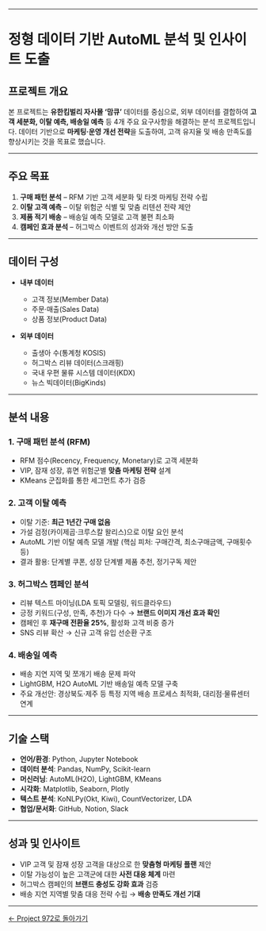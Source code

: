 
---

# 정형 데이터 기반 AutoML 분석 및 인사이트 도출

## 프로젝트 개요

본 프로젝트는 **유한킴벌리 자사몰 ‘맘큐’** 데이터를 중심으로, 외부 데이터를 결합하여 **고객 세분화, 이탈 예측, 배송일 예측** 등 4개 주요 요구사항을 해결하는 분석 프로젝트입니다.
데이터 기반으로 **마케팅·운영 개선 전략**을 도출하여, 고객 유지율 및 배송 만족도를 향상시키는 것을 목표로 했습니다.

---

## 주요 목표

1. **구매 패턴 분석** – RFM 기반 고객 세분화 및 타겟 마케팅 전략 수립
2. **이탈 고객 예측** – 이탈 위험군 식별 및 맞춤 리텐션 전략 제안
3. **제품 적기 배송** – 배송일 예측 모델로 고객 불편 최소화
4. **캠페인 효과 분석** – 허그박스 이벤트의 성과와 개선 방안 도출

---

## 데이터 구성

* **내부 데이터**

  * 고객 정보(Member Data)
  * 주문·매출(Sales Data)
  * 상품 정보(Product Data)
* **외부 데이터**

  * 출생아 수(통계청 KOSIS)
  * 허그박스 리뷰 데이터(스크래핑)
  * 국내 우편 물류 시스템 데이터(KDX)
  * 뉴스 빅데이터(BigKinds)

---

## 분석 내용

### 1. 구매 패턴 분석 (RFM)

* RFM 점수(Recency, Frequency, Monetary)로 고객 세분화
* VIP, 잠재 성장, 휴면 위험군별 **맞춤 마케팅 전략** 설계
* KMeans 군집화를 통한 세그먼트 추가 검증

### 2. 고객 이탈 예측

* 이탈 기준: **최근 1년간 구매 없음**
* 가설 검정(카이제곱·크루스칼 왈리스)으로 이탈 요인 분석
* AutoML 기반 이탈 예측 모델 개발 (핵심 피처: 구매간격, 최소구매금액, 구매횟수 등)
* 결과 활용: 단계별 쿠폰, 성장 단계별 제품 추천, 정기구독 제안

### 3. 허그박스 캠페인 분석

* 리뷰 텍스트 마이닝(LDA 토픽 모델링, 워드클라우드)
* 긍정 키워드(구성, 만족, 추천)가 다수 → **브랜드 이미지 개선 효과 확인**
* 캠페인 후 **재구매 전환율 25%**, 활성화 고객 비중 증가
* SNS 리뷰 확산 → 신규 고객 유입 선순환 구조

### 4. 배송일 예측

* 배송 지연 지역 및 쪼개기 배송 문제 파악
* LightGBM, H2O AutoML 기반 배송일 예측 모델 구축
* 주요 개선안: 경상북도·제주 등 특정 지역 배송 프로세스 최적화, 대리점·물류센터 연계

---

## 기술 스택

* **언어/환경**: Python, Jupyter Notebook
* **데이터 분석**: Pandas, NumPy, Scikit-learn
* **머신러닝**: AutoML(H2O), LightGBM, KMeans
* **시각화**: Matplotlib, Seaborn, Plotly
* **텍스트 분석**: KoNLPy(Okt, Kiwi), CountVectorizer, LDA
* **협업/문서화**: GitHub, Notion, Slack

---

## 성과 및 인사이트

* VIP 고객 및 잠재 성장 고객을 대상으로 한 **맞춤형 마케팅 플랜** 제안
* 이탈 가능성이 높은 고객군에 대한 **사전 대응 체계** 마련
* 허그박스 캠페인의 **브랜드 충성도 강화 효과** 검증
* 배송 지연 지역별 맞춤 대응 전략 수립 → **배송 만족도 개선 기대**

---

[← Project 972로 돌아가기](https://github.com/wootae1020/project972)
